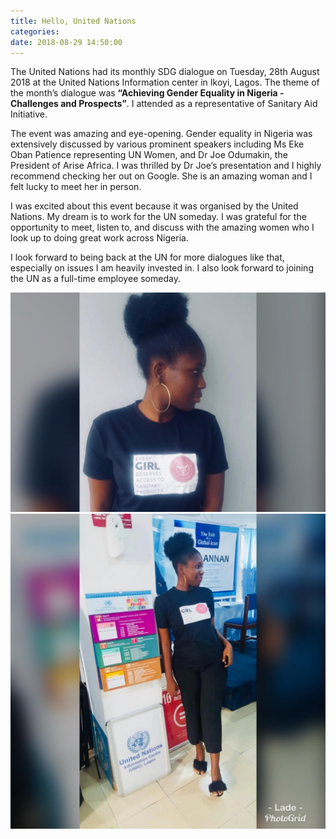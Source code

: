 ```yaml
---
title: Hello, United Nations
categories:
date: 2018-08-29 14:50:00
---
```


The United Nations had its monthly SDG dialogue on Tuesday, 28th August 2018 at the United Nations Information center in Ikoyi, Lagos. The theme of the month’s dialogue was **“Achieving Gender Equality in Nigeria - Challenges and Prospects”**. I attended as a representative of Sanitary Aid Initiative.

The event was amazing and eye-opening. Gender equality in Nigeria was extensively discussed by various prominent speakers including Ms Eke Oban Patience representing UN Women, and Dr Joe Odumakin, the President of Arise Africa. I was thrilled by Dr Joe’s presentation and I highly recommend checking her out on Google. She is an amazing woman and I felt lucky to meet her in person.

I was excited about this event because it was organised by the United Nations. My dream is to work for the UN someday. I was grateful for the opportunity to meet, listen to, and discuss with the amazing women who I look up to doing great work across Nigeria.

I look forward to being back at the UN for more dialogues like that, especially on issues I am heavily invested in. I also look forward to joining the UN as a full-time employee someday. 

![United Nations Event](/uploads/un-1.jpeg)
![United Nations Event](/uploads/un-2.jpeg)
